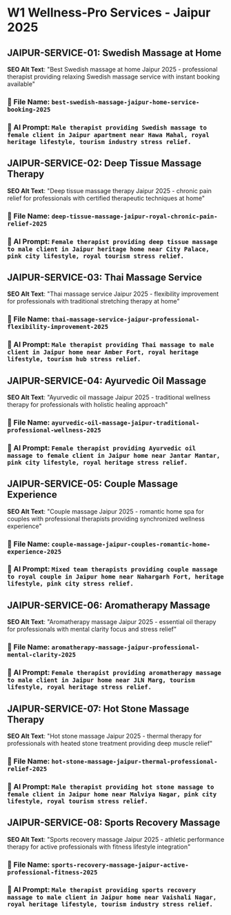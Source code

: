 # W1 Wellness-Pro Services - Jaipur 2025

## JAIPUR-SERVICE-01: Swedish Massage at Home
**SEO Alt Text**: "Best Swedish massage at home Jaipur 2025 - professional therapist providing relaxing Swedish massage service with instant booking available"
### 📁 File Name: `best-swedish-massage-jaipur-home-service-booking-2025`
### 🎨 AI Prompt: `Male therapist providing Swedish massage to female client in Jaipur apartment near Hawa Mahal, royal heritage lifestyle, tourism industry stress relief.`

## JAIPUR-SERVICE-02: Deep Tissue Massage Therapy
**SEO Alt Text**: "Deep tissue massage therapy Jaipur 2025 - chronic pain relief for professionals with certified therapeutic techniques at home"
### 📁 File Name: `deep-tissue-massage-jaipur-royal-chronic-pain-relief-2025`
### 🎨 AI Prompt: `Female therapist providing deep tissue massage to male client in Jaipur heritage home near City Palace, pink city lifestyle, royal tourism stress relief.`

## JAIPUR-SERVICE-03: Thai Massage Service
**SEO Alt Text**: "Thai massage service Jaipur 2025 - flexibility improvement for professionals with traditional stretching therapy at home"
### 📁 File Name: `thai-massage-service-jaipur-professional-flexibility-improvement-2025`
### 🎨 AI Prompt: `Male therapist providing Thai massage to male client in Jaipur home near Amber Fort, royal heritage lifestyle, tourism hub stress relief.`

## JAIPUR-SERVICE-04: Ayurvedic Oil Massage
**SEO Alt Text**: "Ayurvedic oil massage Jaipur 2025 - traditional wellness therapy for professionals with holistic healing approach"
### 📁 File Name: `ayurvedic-oil-massage-jaipur-traditional-professional-wellness-2025`
### 🎨 AI Prompt: `Female therapist providing Ayurvedic oil massage to female client in Jaipur home near Jantar Mantar, pink city lifestyle, royal heritage stress relief.`

## JAIPUR-SERVICE-05: Couple Massage Experience
**SEO Alt Text**: "Couple massage Jaipur 2025 - romantic home spa for couples with professional therapists providing synchronized wellness experience"
### 📁 File Name: `couple-massage-jaipur-couples-romantic-home-experience-2025`
### 🎨 AI Prompt: `Mixed team therapists providing couple massage to royal couple in Jaipur home near Nahargarh Fort, heritage lifestyle, pink city stress relief.`

## JAIPUR-SERVICE-06: Aromatherapy Massage
**SEO Alt Text**: "Aromatherapy massage Jaipur 2025 - essential oil therapy for professionals with mental clarity focus and stress relief"
### 📁 File Name: `aromatherapy-massage-jaipur-professional-mental-clarity-2025`
### 🎨 AI Prompt: `Female therapist providing aromatherapy massage to male client in Jaipur home near JLN Marg, tourism lifestyle, royal heritage stress relief.`

## JAIPUR-SERVICE-07: Hot Stone Massage Therapy
**SEO Alt Text**: "Hot stone massage Jaipur 2025 - thermal therapy for professionals with heated stone treatment providing deep muscle relief"
### 📁 File Name: `hot-stone-massage-jaipur-thermal-professional-relief-2025`
### 🎨 AI Prompt: `Male therapist providing hot stone massage to female client in Jaipur home near Malviya Nagar, pink city lifestyle, royal tourism stress relief.`

## JAIPUR-SERVICE-08: Sports Recovery Massage
**SEO Alt Text**: "Sports recovery massage Jaipur 2025 - athletic performance therapy for active professionals with fitness lifestyle integration"
### 📁 File Name: `sports-recovery-massage-jaipur-active-professional-fitness-2025`
### 🎨 AI Prompt: `Male therapist providing sports recovery massage to male client in Jaipur home near Vaishali Nagar, royal heritage lifestyle, tourism industry stress relief.`

